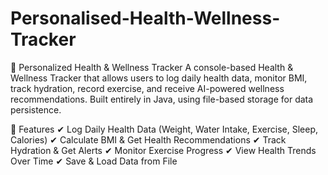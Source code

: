 # Personalised-Health-Wellness-Tracker




🧬 Personalized Health & Wellness Tracker 
A console-based Health & Wellness Tracker that allows users to log daily health data, monitor BMI, track hydration, record exercise, and receive AI-powered wellness recommendations. Built entirely in Java, using file-based storage for data persistence.

📌 Features
✔ Log Daily Health Data (Weight, Water Intake, Exercise, Sleep, Calories)
✔ Calculate BMI & Get Health Recommendations
✔ Track Hydration & Get Alerts
✔ Monitor Exercise Progress
✔ View Health Trends Over Time
✔ Save & Load Data from File

